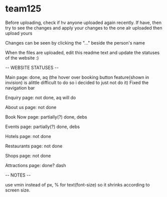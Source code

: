 # team125

Before uploading, check if hv anyone uploaded again recently. If have, then try to see the changes and apply your changes to the one alr uploaded then upload yours 

Changes can be seen by clicking the "..." beside the person's name

When the files are uploaded, edit this readme text and update the statuses of the website :)

-- WEBSITE STATUSES --

Main page: done, aq
(the hover over booking button feature(shown in invision) is alittle difficult to do so i decided to just not do it)
Fixed the navigation bar 

Enquiry page: not done, aq will do

About us page: not done

Book Now page: partially(?) done, debs

Events page: partially(?) done, debs

Hotels page: not done

Restaurants page: not done

Shops page: not done

Attractions page: done? dash

-- NOTES --

use vmin instead of px, % for text(font-size) so it shrinks according to screen size.
